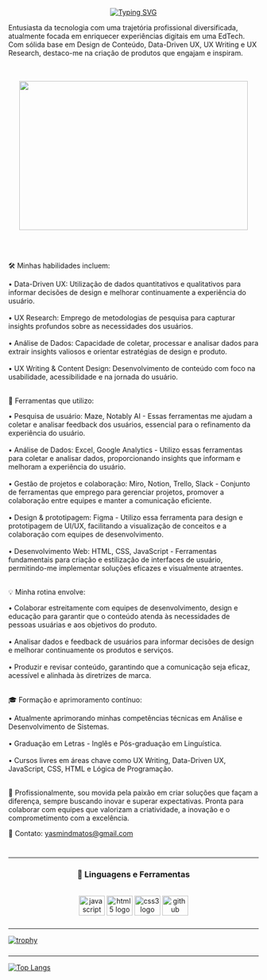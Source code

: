 <div align="center">

<a href="https://git.io/typing-svg"><img src="https://readme-typing-svg.demolab.com?font=Fira+Code&pause=1000&color=8349AC&random=false&width=435&lines=Hello+world%2C+sou+a+Yasmin!" alt="Typing SVG" /></a>
  
</div>
Entusiasta da tecnologia com uma trajetória profissional diversificada, atualmente focada em enriquecer experiências digitais em uma EdTech. Com sólida base em Design de Conteúdo, Data-Driven UX, UX Writing e UX Research, destaco-me na criação de produtos que engajam e inspiram.
<br>

<br>
<br>

<p align="center">
  <img width="460" height="300" src="https://github.com/yasmindematos/yasmindematos/assets/98225965/82b5756b-e759-4a7a-9430-1aff9938c07c">
</p>

<br>
<br>

🛠 Minhas habilidades incluem:
<br>


• Data-Driven UX: Utilização de dados quantitativos e qualitativos para informar decisões de design e melhorar continuamente a experiência do usuário.
<br> 
<br>
• UX Research: Emprego de metodologias de pesquisa para capturar insights profundos sobre as necessidades dos usuários.
<br> 
<br>
• Análise de Dados: Capacidade de coletar, processar e analisar dados para extrair insights valiosos e orientar estratégias de design e produto.
<br> 
<br>
• UX Writing & Content Design: Desenvolvimento de conteúdo com foco na usabilidade, acessibilidade e na jornada do usuário.
<br> 
<br>

🔧 Ferramentas que utilizo:
<br>

• Pesquisa de usuário: Maze, Notably AI - Essas ferramentas me ajudam a coletar e analisar feedback dos usuários, essencial para o refinamento da experiência do usuário.
<br> 
<br>
• Análise de Dados: Excel, Google Analytics - Utilizo essas ferramentas para coletar e analisar dados, proporcionando insights que informam e melhoram a experiência do usuário.
<br> 
<br>
• Gestão de projetos e colaboração: Miro, Notion, Trello, Slack - Conjunto de ferramentas que emprego para gerenciar projetos, promover a colaboração entre equipes e manter a comunicação eficiente.
<br> 
<br>
• Design & prototipagem: Figma - Utilizo essa ferramenta para design e prototipagem de UI/UX, facilitando a visualização de conceitos e a colaboração com equipes de desenvolvimento.
<br> 
<br>
• Desenvolvimento Web: HTML, CSS, JavaScript - Ferramentas fundamentais para criação e estilização de interfaces de usuário, permitindo-me implementar soluções eficazes e visualmente atraentes.
<br> 
<br>

💡 Minha rotina envolve:
<br>

• Colaborar estreitamente com equipes de desenvolvimento, design e educação para garantir que o conteúdo atenda às necessidades de pessoas usuárias e aos objetivos do produto.
<br> 
<br>
• Analisar dados e feedback de usuários para informar decisões de design e melhorar continuamente os produtos e serviços.
<br> 
<br>
• Produzir e revisar conteúdo, garantindo que a comunicação seja eficaz, acessível e alinhada às diretrizes de marca.
<br> 
<br>

🎓 Formação e aprimoramento contínuo:
<br>

• Atualmente aprimorando minhas competências técnicas em Análise e Desenvolvimento de Sistemas.
<br> 
<br>
• Graduação em Letras - Inglês e Pós-graduação em Linguística.
<br> 
<br>
• Cursos livres em áreas chave como UX Writing, Data-Driven UX, JavaScript, CSS, HTML e Lógica de Programação.
<br> 
<br>

🌟 Profissionalmente, sou movida pela paixão em criar soluções que façam a diferença, sempre buscando inovar e superar expectativas. Pronta para colaborar com equipes que valorizam a criatividade, a inovação e o comprometimento com a excelência.
<br>

📧 Contato: yasmindmatos@gmail.com
<br>
<br>
</p>

###

<hr>
<h3 align="center"> 💼 Linguagens e Ferramentas</h3>
<br>

<div align="center">
  <img src="https://cdn.jsdelivr.net/gh/devicons/devicon/icons/javascript/javascript-original.svg" height="40" width="52" alt="javascript logo"  />
  <img src="https://cdn.jsdelivr.net/gh/devicons/devicon/icons/html5/html5-original.svg" height="40" width="52" alt="html5 logo"  />
  <img src="https://cdn.jsdelivr.net/gh/devicons/devicon/icons/css3/css3-original.svg" height="40" width="52" alt="css3 logo"  />
  <img src="https://cdn.jsdelivr.net/gh/devicons/devicon/icons/github/github-original.svg" height="40" width="52" alt="github logo"  />
</div>

###


<hr>

[![trophy](https://github-profile-trophy.vercel.app/?username=yasmindematos&theme=onedark)](https://github.com/yasmindematos/github-profile-trophy)


###


<hr>


[![Top Langs](https://github-readme-stats.vercel.app/api/top-langs/?username=yasmindematos&layout=compact)](https://github.com/yasmindematos/github-readme-stats)


###
